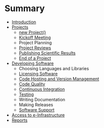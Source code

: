 # Summary

* [Introduction](README.md)
* [Projects](projects/projects_overview.md)
   * [new Project()](projects/new_project.md)
   * [Kickoff Meeting](projects/kickoff_meeting.md)
   * Project Planning
   * [Project Reviews](projects/project_reviews.md)
   * [Publishing Scientific Results](projects/publishing_results.md)
   * [End of a Project](projects/end_of_a_project.md)
* [Developing Software](software/software_overview.md)
   * Choosing Languages and Libraries
   * [Licensing Software](software/licensing_software.md)
   * [Code Hosting and Version Management](software/version_management.md)
   * [Code Quality](software/code_quality.md)
   * [Continuous Integration](software/continuous_integration.md)
   * [Testing](software/testing.md)
   * Writing Documentation
   * Making Releases
   * [Software Support](software/support.md)
* [Access to e-Infrastructure](e-infrastructure.md)
* [Reports](reports/reports.md)

